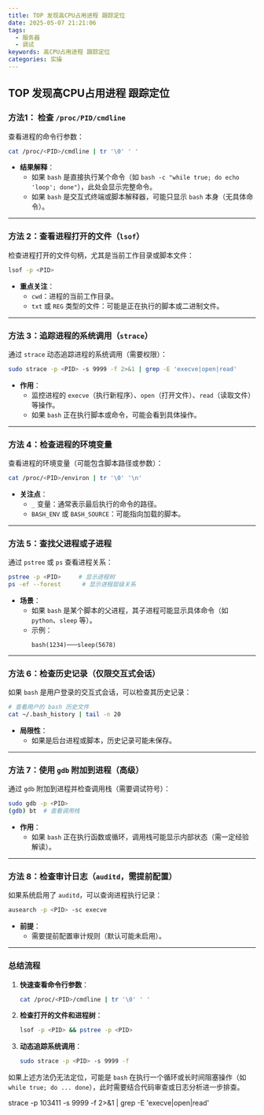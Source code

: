 ```yaml
---
title: TOP 发现高CPU占用进程 跟踪定位
date: 2025-05-07 21:21:06
tags:
  - 服务器
  - 调试
keywords: 高CPU占用进程 跟踪定位
categories: 实操
---
```




## TOP 发现高CPU占用进程 跟踪定位

### 方法1： 检查 `/proc/PID/cmdline`
查看进程的命令行参数：
```bash
cat /proc/<PID>/cmdline | tr '\0' ' '
```
- **结果解释**：
  - 如果 `bash` 是直接执行某个命令（如 `bash -c "while true; do echo 'loop'; done"`），此处会显示完整命令。
  - 如果 `bash` 是交互式终端或脚本解释器，可能只显示 `bash` 本身（无具体命令）。

---

### 方法 2：查看进程打开的文件（`lsof`）
检查进程打开的文件句柄，尤其是当前工作目录或脚本文件：
```bash
lsof -p <PID>
```
- **重点关注**：
  - `cwd`：进程的当前工作目录。
  - `txt` 或 `REG` 类型的文件：可能是正在执行的脚本或二进制文件。

---

### 方法 3：追踪进程的系统调用（`strace`）
通过 `strace` 动态追踪进程的系统调用（需要权限）：
```bash
sudo strace -p <PID> -s 9999 -f 2>&1 | grep -E 'execve|open|read'
```
- **作用**：
  - 监控进程的 `execve`（执行新程序）、`open`（打开文件）、`read`（读取文件）等操作。
  - 如果 `bash` 正在执行脚本或命令，可能会看到具体操作。

---

### 方法 4：检查进程的环境变量
查看进程的环境变量（可能包含脚本路径或参数）：
```bash
cat /proc/<PID>/environ | tr '\0' '\n'
```
- **关注点**：
  - `_` 变量：通常表示最后执行的命令的路径。
  - `BASH_ENV` 或 `BASH_SOURCE`：可能指向加载的脚本。

---

### 方法 5：查找父进程或子进程
通过 `pstree` 或 `ps` 查看进程关系：
```bash
pstree -p <PID>     # 显示进程树
ps -ef --forest      # 显示进程层级关系
```
- **场景**：
  - 如果 `bash` 是某个脚本的父进程，其子进程可能显示具体命令（如 `python`、`sleep` 等）。
  - 示例：
    ```
    bash(1234)───sleep(5678)
    ```

---

### 方法 6：检查历史记录（仅限交互式会话）
如果 `bash` 是用户登录的交互式会话，可以检查其历史记录：
```bash
# 查看用户的 bash 历史文件
cat ~/.bash_history | tail -n 20
```
- **局限性**：
  - 如果是后台进程或脚本，历史记录可能未保存。

---

### 方法 7：使用 `gdb` 附加到进程（高级）
通过 `gdb` 附加到进程并检查调用栈（需要调试符号）：
```bash
sudo gdb -p <PID>
(gdb) bt  # 查看调用栈
```
- **作用**：
  - 如果 `bash` 正在执行函数或循环，调用栈可能显示内部状态（需一定经验解读）。

---

### 方法 8：检查审计日志（`auditd`，需提前配置）
如果系统启用了 `auditd`，可以查询进程执行记录：
```bash
ausearch -p <PID> -sc execve
```
- **前提**：
  - 需要提前配置审计规则（默认可能未启用）。

---

### 总结流程
1. **快速查看命令行参数**：
   ```bash
   cat /proc/<PID>/cmdline | tr '\0' ' '
   ```
2. **检查打开的文件和进程树**：
   ```bash
   lsof -p <PID> && pstree -p <PID>
   ```
3. **动态追踪系统调用**：
   ```bash
   sudo strace -p <PID> -s 9999 -f
   ```

如果上述方法仍无法定位，可能是 `bash` 在执行一个循环或长时间阻塞操作（如 `while true; do ... done`），此时需要结合代码审查或日志分析进一步排查。



strace -p 103411 -s 9999 -f 2>&1 | grep -E 'execve|open|read'